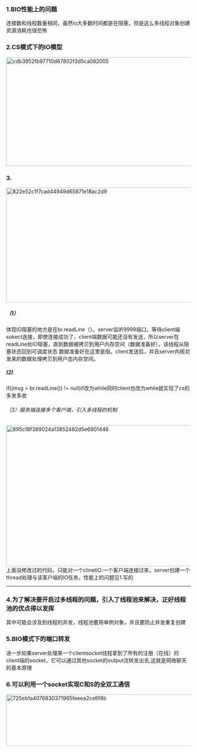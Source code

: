 ### 1.BIO性能上的问题
连接数和线程数量相同，虽然io大多数时间都是在阻塞，但是这么多线程对象创建资源消耗也很恐怖

### 2.CS模式下的IO模型
<img width="576" height="296" alt="cdb3952fb97710d67802f3d5ca082005" src="https://github.com/user-attachments/assets/a157875e-e94d-4048-a803-016c3b2be5a2" />

### 3.
<img width="646" height="313" alt="822e52c1f7cad44949d65871e18ac2d9" src="https://github.com/user-attachments/assets/76b817c0-aa84-43be-b69c-ee522af0db37" />

##### （1）
体现IO阻塞的地方是在br.readLine（）。server监听9999端口，等待client端sokect连接，即使连接成功了，client端数据可能还没有发送，所以server在readLine处IO阻塞，直到数据被拷贝到用户内存空间（数据准备好），该线程从阻塞状态回到可调度状态
数据准备好在这里是指，client发送后，并且server内核对发来的数据处理拷贝到用户态内存空间。

##### (2)
if((msg = br.readLine()) != null)if改为while同时client也改为while就实现了cs的多发多收

###### （3）服务端连接多个客户端，引入多线程的机制
<img width="679" height="384" alt="895c18f389024a13852482d5e6901446" src="https://github.com/user-attachments/assets/29ec1cf2-2172-471e-9616-1e0b41ceea7e" />
上面没修改过的代码，只能对一个clinetIO.一个客户端连接过来，server创建一个thread处理与该客户端的IO任务，性能上的问题见1.写的

---
### 4.为了解决要开启过多线程的问题，引入了线程池来解决，正好线程池的优点得以发挥
其中可能会涉及到线程的并发，线程池要用单例对象，并且要防止并发重复创建

### 5.BIO模式下的端口转发
进一步如果server处理某一个clientsocket线程拿到了所有的注册（在线）的client端的socket，它可以通过其他socket的output流转发出去,这就是网络聊天的基本原理

### 6.可以利用一个socket实现C和S的全双工通信
<img width="547" height="141" alt="725eb1a4076830371965feeea2ce6f8b" src="https://github.com/user-attachments/assets/a5cd692d-02a0-493a-8ce0-eb2b6fcc023a" />

